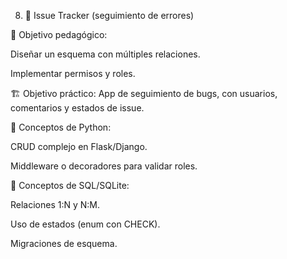 8) 🐞 Issue Tracker (seguimiento de errores)

🎯 Objetivo pedagógico:

Diseñar un esquema con múltiples relaciones.

Implementar permisos y roles.

🏗️ Objetivo práctico:
App de seguimiento de bugs, con usuarios, comentarios y estados de issue.

📌 Conceptos de Python:

CRUD complejo en Flask/Django.

Middleware o decoradores para validar roles.

📌 Conceptos de SQL/SQLite:

Relaciones 1:N y N:M.

Uso de estados (enum con CHECK).

Migraciones de esquema.